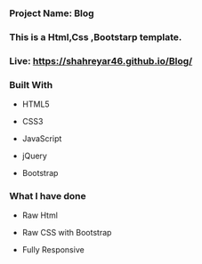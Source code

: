 
###  **Project Name:  Blog**
### **This is a Html,Css ,Bootstarp template.**
### Live:   https://shahreyar46.github.io/Blog/
### **Built With**

- HTML5

- CSS3
- JavaScript
- jQuery

- Bootstrap
### **What I have done**

- Raw Html

- Raw CSS with Bootstrap

- Fully Responsive
